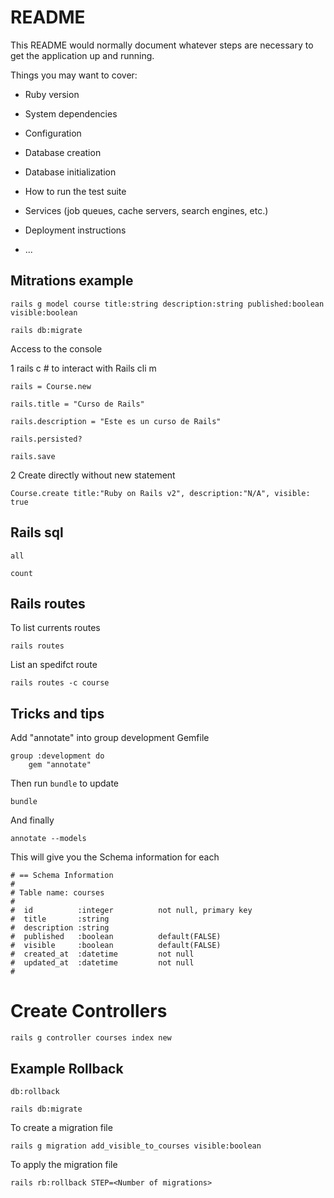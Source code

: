 # README

This README would normally document whatever steps are necessary to get the
application up and running.

Things you may want to cover:

* Ruby version

* System dependencies

* Configuration

* Database creation

* Database initialization

* How to run the test suite

* Services (job queues, cache servers, search engines, etc.)

* Deployment instructions

* ...


## Mitrations example 

    rails g model course title:string description:string published:boolean visible:boolean
    
    rails db:migrate


Access to the console

 1
    rails c # to interact with Rails cli m

    rails = Course.new

    rails.title = "Curso de Rails"

    rails.description = "Este es un curso de Rails"

    rails.persisted?

    rails.save

2 Create directly without new statement 

    Course.create title:"Ruby on Rails v2", description:"N/A", visible: true

## Rails sql

    all

    count

## Rails routes

To list currents routes

    rails routes

List an spedifct route

    rails routes -c course

## Tricks and tips 

Add "annotate" into group development Gemfile 
    
    group :development do
        gem "annotate"

Then run `bundle` to update 

    bundle

And finally 

    annotate --models

This will give you the Schema information for each 

    # == Schema Information
    #
    # Table name: courses
    #
    #  id          :integer          not null, primary key
    #  title       :string
    #  description :string
    #  published   :boolean          default(FALSE)
    #  visible     :boolean          default(FALSE)
    #  created_at  :datetime         not null
    #  updated_at  :datetime         not null
    #

# Create Controllers 

    rails g controller courses index new 

## Example Rollback 

    db:rollback

    rails db:migrate

To create a migration file 

    rails g migration add_visible_to_courses visible:boolean

To apply the migration file

    rails rb:rollback STEP=<Number of migrations>

